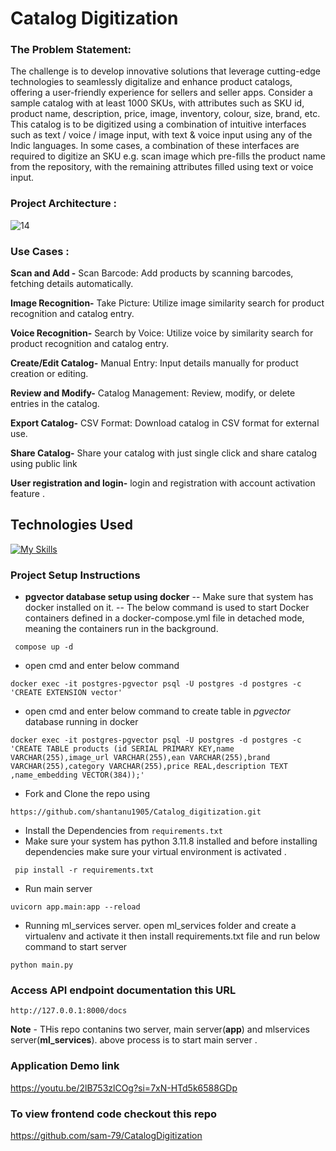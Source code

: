 # Catalog Digitization


### The Problem Statement:
The challenge is to develop innovative solutions that leverage cutting-edge technologies to seamlessly digitalize and enhance product catalogs, offering a user-friendly experience for sellers and seller apps.
Consider a sample catalog with at least 1000 SKUs, with attributes such as SKU id, product name, description, price, image, inventory, colour, size, brand, etc.
This catalog is to be digitized using a combination of intuitive interfaces such as text / voice / image input, with text & voice input using any of the Indic languages.
In some cases, a combination of these interfaces are required to digitize an SKU e.g. scan image which pre-fills the product name from the repository, with the remaining attributes filled using text or voice input.

### Project Architecture :
![14](https://github.com/shantanu1905/Catalog_digitization/assets/59206895/d1c25694-2662-42d1-9943-8dea39e79768)


### Use Cases :

**Scan and Add -**
Scan Barcode: Add products by scanning barcodes, fetching details automatically.

**Image Recognition-**
Take Picture: Utilize image similarity search for product recognition and catalog entry.

**Voice Recognition-**
Search by Voice: Utilize voice by similarity search for product recognition and catalog entry.

**Create/Edit Catalog-**
Manual Entry: Input details manually for product creation or editing.

**Review and Modify-**
Catalog Management: Review, modify, or delete entries in the catalog.

**Export Catalog-**
CSV Format: Download catalog in CSV format for external use.
  
**Share Catalog-**
Share your catalog with just single click and share catalog using public link

**User registration and login-**
login and registration with account activation feature .



## Technologies Used 
[![My Skills](https://skillicons.dev/icons?i=py,pytorch,sqlite,tensorflow,docker,github,&perline=7)](https://skillicons.dev)


### Project Setup Instructions
- **pgvector database setup using docker**
  -- Make sure that system has docker installed on it.
  -- The below command is used to start Docker containers defined in a docker-compose.yml file in detached mode, meaning the containers run in the background.
```
 compose up -d
```
- open cmd and enter below command
```
docker exec -it postgres-pgvector psql -U postgres -d postgres -c 'CREATE EXTENSION vector'
```
- open cmd and enter below command to create table in *pgvector* database running in docker
```
docker exec -it postgres-pgvector psql -U postgres -d postgres -c 'CREATE TABLE products (id SERIAL PRIMARY KEY,name VARCHAR(255),image_url VARCHAR(255),ean VARCHAR(255),brand VARCHAR(255),category VARCHAR(255),price REAL,description TEXT ,name_embedding VECTOR(384));'
```
- Fork and Clone the repo using
```
https://github.com/shantanu1905/Catalog_digitization.git
```
- Install the Dependencies from `requirements.txt`
- Make sure your system has python 3.11.8 installed and before installing dependencies make sure your virtual environment is activated .
```
 pip install -r requirements.txt 
```
- Run main server
```
uvicorn app.main:app --reload 
```
- Running ml_services server. open ml_services folder and create a virtualenv and activate it then install requirements.txt file and run below command to start server
```
python main.py
```

### Access API endpoint documentation this URL
```
http://127.0.0.1:8000/docs
```

**Note** - THis repo contanins two server, main server(**app**) and mlservices server(**ml_services**). above process is to start main server .

### Application Demo link 
https://youtu.be/2lB753zlCOg?si=7xN-HTd5k6588GDp

### To view frontend code checkout this repo 
https://github.com/sam-79/CatalogDigitization

